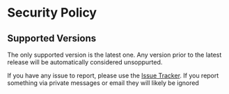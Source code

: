# Security Policy

## Supported Versions

The only supported version is the latest one. Any version prior to the latest release will be automatically considered unsoppurted.

If you have any issue to report, please use the [Issue Tracker](https://github.com/JimiIT92/Elmah.io-Go/issues). 
If you report something via private messages or email they will likely be ignored
